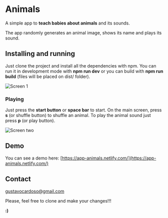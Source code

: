 # Animals

A simple app to **teach babies about animals** and its sounds.

The app randomly generates an animal image, shows its name and plays its sound.

## Installing and running

Just clone the project and install all the dependencies with npm.
You can run it in development mode with **npm run dev** or you can build with **npm run build** (files will be placed on dist/ folder).

![Screen 1](https://raw.githubusercontent.com/gustavocardoso/animals/master/images/screenshots/pet-sounds-1.png)

### Playing

Just press the **start button** or **space bar** to start. On the main screen, press **s** (or shuffle button) to shuffle an animal. To play the animal sound just press **p** (or play button).

![Screen two](https://raw.githubusercontent.com/gustavocardoso/animals/master/images/screenshots/pet-sounds-2.png)

## Demo

You can see a demo here: [https://app-animals.netlify.com/](https://app-animals.netlify.com/)

## Contact

[gustavocardoso@gmail.com](mailto://gustavocardoso@gmail.com)

Please, feel free to clone and make your changes!!!

**:)**
